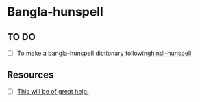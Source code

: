 # Bangla-hunspell
## TO DO
- [ ] To make a bangla-hunspell dictionary following[hindi-hunspell](https://github.com/Shreeshrii/hindi-hunspell).

## Resources
- [ ] [This will be of great help.](https://nltr.itewb.gov.in/downloads.php)
